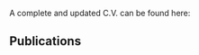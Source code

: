 A complete and updated C.V. can be found here:
<br />

<a href="docs/pdf" class="image fit"></a>

## Publications


